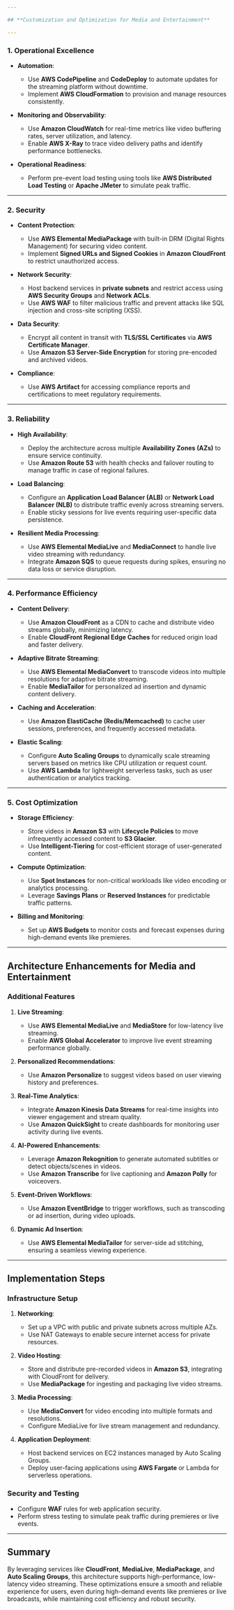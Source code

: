 ```yaml
---

## **Customization and Optimization for Media and Entertainment**

---
```


### **1. Operational Excellence**
- **Automation**:
  - Use **AWS CodePipeline** and **CodeDeploy** to automate updates for the streaming platform without downtime.
  - Implement **AWS CloudFormation** to provision and manage resources consistently.

- **Monitoring and Observability**:
  - Use **Amazon CloudWatch** for real-time metrics like video buffering rates, server utilization, and latency.
  - Enable **AWS X-Ray** to trace video delivery paths and identify performance bottlenecks.

- **Operational Readiness**:
  - Perform pre-event load testing using tools like **AWS Distributed Load Testing** or **Apache JMeter** to simulate peak traffic.

---

### **2. Security**
- **Content Protection**:
  - Use **AWS Elemental MediaPackage** with built-in DRM (Digital Rights Management) for securing video content.
  - Implement **Signed URLs and Signed Cookies** in **Amazon CloudFront** to restrict unauthorized access.

- **Network Security**:
  - Host backend services in **private subnets** and restrict access using **AWS Security Groups** and **Network ACLs**.
  - Use **AWS WAF** to filter malicious traffic and prevent attacks like SQL injection and cross-site scripting (XSS).

- **Data Security**:
  - Encrypt all content in transit with **TLS/SSL Certificates** via **AWS Certificate Manager**.
  - Use **Amazon S3 Server-Side Encryption** for storing pre-encoded and archived videos.

- **Compliance**:
  - Use **AWS Artifact** for accessing compliance reports and certifications to meet regulatory requirements.

---

### **3. Reliability**
- **High Availability**:
  - Deploy the architecture across multiple **Availability Zones (AZs)** to ensure service continuity.
  - Use **Amazon Route 53** with health checks and failover routing to manage traffic in case of regional failures.

- **Load Balancing**:
  - Configure an **Application Load Balancer (ALB)** or **Network Load Balancer (NLB)** to distribute traffic evenly across streaming servers.
  - Enable sticky sessions for live events requiring user-specific data persistence.

- **Resilient Media Processing**:
  - Use **AWS Elemental MediaLive** and **MediaConnect** to handle live video streaming with redundancy.
  - Integrate **Amazon SQS** to queue requests during spikes, ensuring no data loss or service disruption.

---

### **4. Performance Efficiency**
- **Content Delivery**:
  - Use **Amazon CloudFront** as a CDN to cache and distribute video streams globally, minimizing latency.
  - Enable **CloudFront Regional Edge Caches** for reduced origin load and faster delivery.

- **Adaptive Bitrate Streaming**:
  - Use **AWS Elemental MediaConvert** to transcode videos into multiple resolutions for adaptive bitrate streaming.
  - Enable **MediaTailor** for personalized ad insertion and dynamic content delivery.

- **Caching and Acceleration**:
  - Use **Amazon ElastiCache (Redis/Memcached)** to cache user sessions, preferences, and frequently accessed metadata.

- **Elastic Scaling**:
  - Configure **Auto Scaling Groups** to dynamically scale streaming servers based on metrics like CPU utilization or request count.
  - Use **AWS Lambda** for lightweight serverless tasks, such as user authentication or analytics tracking.

---

### **5. Cost Optimization**
- **Storage Efficiency**:
  - Store videos in **Amazon S3** with **Lifecycle Policies** to move infrequently accessed content to **S3 Glacier**.
  - Use **Intelligent-Tiering** for cost-efficient storage of user-generated content.

- **Compute Optimization**:
  - Use **Spot Instances** for non-critical workloads like video encoding or analytics processing.
  - Leverage **Savings Plans** or **Reserved Instances** for predictable traffic patterns.

- **Billing and Monitoring**:
  - Set up **AWS Budgets** to monitor costs and forecast expenses during high-demand events like premieres.

---

## **Architecture Enhancements for Media and Entertainment**

### **Additional Features**
1. **Live Streaming**:
   - Use **AWS Elemental MediaLive** and **MediaStore** for low-latency live streaming.
   - Enable **AWS Global Accelerator** to improve live event streaming performance globally.

2. **Personalized Recommendations**:
   - Use **Amazon Personalize** to suggest videos based on user viewing history and preferences.

3. **Real-Time Analytics**:
   - Integrate **Amazon Kinesis Data Streams** for real-time insights into viewer engagement and stream quality.
   - Use **Amazon QuickSight** to create dashboards for monitoring user activity during live events.

4. **AI-Powered Enhancements**:
   - Leverage **Amazon Rekognition** to generate automated subtitles or detect objects/scenes in videos.
   - Use **Amazon Transcribe** for live captioning and **Amazon Polly** for voiceovers.

5. **Event-Driven Workflows**:
   - Use **Amazon EventBridge** to trigger workflows, such as transcoding or ad insertion, during video uploads.

6. **Dynamic Ad Insertion**:
   - Use **AWS Elemental MediaTailor** for server-side ad stitching, ensuring a seamless viewing experience.

---

## **Implementation Steps**

### **Infrastructure Setup**
1. **Networking**:
   - Set up a VPC with public and private subnets across multiple AZs.
   - Use NAT Gateways to enable secure internet access for private resources.

2. **Video Hosting**:
   - Store and distribute pre-recorded videos in **Amazon S3**, integrating with CloudFront for delivery.
   - Use **MediaPackage** for ingesting and packaging live video streams.

3. **Media Processing**:
   - Use **MediaConvert** for video encoding into multiple formats and resolutions.
   - Configure MediaLive for live stream management and redundancy.

4. **Application Deployment**:
   - Host backend services on EC2 instances managed by Auto Scaling Groups.
   - Deploy user-facing applications using **AWS Fargate** or Lambda for serverless operations.

### **Security and Testing**
- Configure **WAF** rules for web application security.
- Perform stress testing to simulate peak traffic during premieres or live events.

---

## **Summary**
By leveraging services like **CloudFront**, **MediaLive**, **MediaPackage**, and **Auto Scaling Groups**, this architecture supports high-performance, low-latency video streaming. These optimizations ensure a smooth and reliable experience for users, even during high-demand events like premieres or live broadcasts, while maintaining cost efficiency and robust security.
